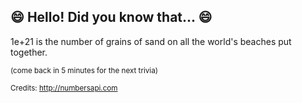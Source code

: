 ## :smile: Hello! Did you know that... :smile:
1e+21 is the number of grains of sand on all the world's beaches put together.

<sup>(come back in 5 minutes for the next trivia)</sup>


<sup>Credits: http://numbersapi.com</sup>
